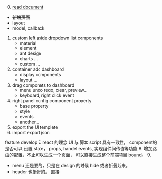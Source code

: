 0. [read document](https://pro.ant.design/zh-CN/docs/new-page)
  - ~~新增页面~~
  - layout
  - model, callback
1. custom left aside dropdown list components
    - material
    - element
    - ant design
    - charts ...
    - custom ...
2. container add dashboard
    - display components
    - layout ...
3. drag componets to dashboard
    - menu undo redo, clear, preview...
    - keyboard, right click event
4. right panel config component property
    - base property
    - style
    - events
    - another...
4. export the UI templete
6. import export json

feature develop
7. react 的理念 UI 与 脚本 script 具有一致性， component的是否可以 设置 state， props, handel events, 实现组件间传值等功能
8. 增加路由的配置，不止可以生成一个页面， 可以直接生成整个前端项目 bound。
9. 


- menu 还是要的，只是在 design 的时候 hide 或者折叠起来。
- header 也挺好的。 直接
